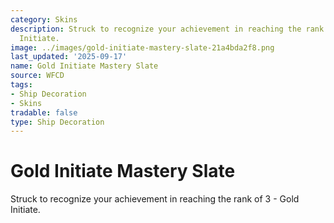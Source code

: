 ```yaml
---
category: Skins
description: Struck to recognize your achievement in reaching the rank of 3 - Gold
  Initiate.
image: ../images/gold-initiate-mastery-slate-21a4bda2f8.png
last_updated: '2025-09-17'
name: Gold Initiate Mastery Slate
source: WFCD
tags:
- Ship Decoration
- Skins
tradable: false
type: Ship Decoration
---
```


# Gold Initiate Mastery Slate

Struck to recognize your achievement in reaching the rank of 3 - Gold Initiate.

